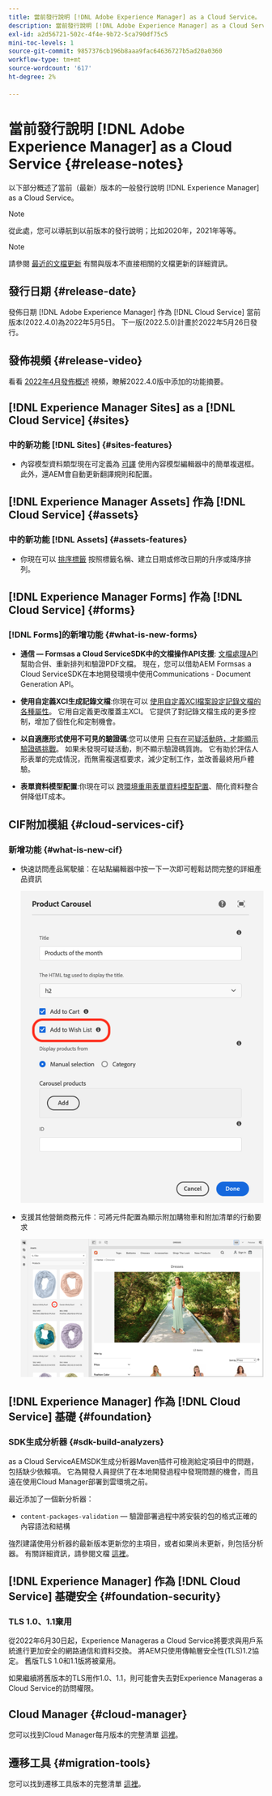 ```yaml
---
title: 當前發行說明 [!DNL Adobe Experience Manager] as a Cloud Service。
description: 當前發行說明 [!DNL Adobe Experience Manager] as a Cloud Service。
exl-id: a2d56721-502c-4f4e-9b72-5ca790df75c5
mini-toc-levels: 1
source-git-commit: 9857376cb196b8aaa9fac64636727b5ad20a0360
workflow-type: tm+mt
source-wordcount: '617'
ht-degree: 2%

---
```



# 當前發行說明 [!DNL Adobe Experience Manager] as a Cloud Service {#release-notes}

以下部分概述了當前（最新）版本的一般發行說明 [!DNL Experience Manager] as a Cloud Service。

>[!NOTE]
>
>從此處，您可以導航到以前版本的發行說明；比如2020年，2021年等等。

>[!NOTE]
>
>請參閱 [最近的文檔更新](https://experienceleague.adobe.com/docs/experience-manager-release-information/aem-release-updates/doc-updates/documentation-updates.html) 有關與版本不直接相關的文檔更新的詳細資訊。

## 發行日期 {#release-date}

發佈日期 [!DNL Adobe Experience Manager] 作為 [!DNL Cloud Service] 當前版本(2022.4.0)為2022年5月5日。
下一版(2022.5.0)計畫於2022年5月26日發行。

## 發佈視頻 {#release-video}

看看 [2022年4月發佈概述](https://video.tv.adobe.com/v/342612?quality=12) 視頻，瞭解2022.4.0版中添加的功能摘要。

## [!DNL Experience Manager Sites] as a [!DNL Cloud Service] {#sites}

### 中的新功能 [!DNL Sites] {#sites-features}

* 內容模型資料類型現在可定義為 [可譯](/help/assets/content-fragments/content-fragments-models.md#properties) 使用內容模型編輯器中的簡單複選框。 此外，還AEM會自動更新翻譯規則和配置。

## [!DNL Experience Manager Assets] 作為 [!DNL Cloud Service] {#assets}

### 中的新功能 [!DNL Assets] {#assets-features}

* 你現在可以 [排序標籤](/help/assets/organize-assets.md#use-tags-to-organize-assets) 按照標籤名稱、建立日期或修改日期的升序或降序排列。

## [!DNL Experience Manager Forms] 作為 [!DNL Cloud Service] {#forms}

### [!DNL Forms]的新增功能 {#what-is-new-forms}

* **通信 — Formsas a Cloud ServiceSDK中的文檔操作API支援**: [文檔處理API](/help/forms/aem-forms-cloud-service-communications.md) 幫助合併、重新排列和驗證PDF文檔。 現在，您可以借助AEM Formsas a Cloud ServiceSDK在本地開發環境中使用Communications - Document Generation API。

* **使用自定義XCI生成記錄文檔**:你現在可以 [使用自定義XCI檔案設定記錄文檔的各種屬性](/help/forms/generate-document-of-record-for-non-xfa-based-adaptive-forms.md#use-a-custom-xci-file)。 它用自定義更改覆蓋主XCI。 它提供了對記錄文檔生成的更多控制，增加了個性化和定制機會。

* **以自適應形式使用不可見的驗證碼**:您可以使用 [只有在可疑活動時，才能顯示驗證碼挑戰](/help/forms/captcha-adaptive-forms.md)。 如果未發現可疑活動，則不顯示驗證碼質詢。 它有助於評估人形表單的完成情況，而無需複選框要求，減少定制工作，並改善最終用戶體驗。

* **表單資料模型配置**:你現在可以 [跨環境重用表單資料模型配置](/help/forms/create-form-data-models.md#runmode-specific-context-aware-config)、簡化資料整合併降低IT成本。

## CIF附加模組 {#cloud-services-cif}

### 新增功能 {#what-is-new-cif}

* 快速訪問產品駕駛艙：在站點編輯器中按一下一次即可輕鬆訪問完整的詳細產品資訊

   ![啟用願望清單](/help/assets/CIF/enable-wishlist.png)

* 支援其他營銷商務元件：可將元件配置為顯示附加購物車和附加清單的行動要求

   ![產品駕駛艙的站點編輯器快捷方式](/help/assets/CIF/sites-editor-shortcut-to-cockpit.png)

## [!DNL Experience Manager] 作為 [!DNL Cloud Service] 基礎 {#foundation}

### SDK生成分析器 {#sdk-build-analyzers}

as a Cloud ServiceAEMSDK生成分析器Maven插件可檢測給定項目中的問題，包括缺少依賴項。 它為開發人員提供了在本地開發過程中發現問題的機會，而且遠在使用Cloud Manager部署到雲環境之前。

最近添加了一個新分析器：

* `content-packages-validation`  — 驗證部署過程中將安裝的包的格式正確的內容語法和結構

強烈建議使用分析器的最新版本更新您的主項目，或者如果尚未更新，則包括分析器。 有關詳細資訊，請參閱文檔 [這裡](https://experienceleague.adobe.com/docs/experience-manager-core-components/using/developing/archetype/build-analyzer-maven-plugin.html)。

## [!DNL Experience Manager] 作為 [!DNL Cloud Service] 基礎安全 {#foundation-security}

### TLS 1.0、1.1棄用

從2022年6月30日起，Experience Manageras a Cloud Service將要求與用戶系統進行更加安全的網路通信和資料交換。 將AEM只使用傳輸層安全性(TLS)1.2協定。 舊版TLS 1.0和1.1版將被棄用。

如果繼續將舊版本的TLS用作1.0、1.1，則可能會失去對Experience Manageras a Cloud Service的訪問權限。

## Cloud Manager {#cloud-manager}

您可以找到Cloud Manager每月版本的完整清單 [這裡](/help/implementing/cloud-manager/release-notes-cloud-manager/release-notes-cm-current.md)。

## 遷移工具 {#migration-tools}

您可以找到遷移工具版本的完整清單 [這裡](/help/journey-migration/release-notes/release-notes-migration-tools-current.md)。
